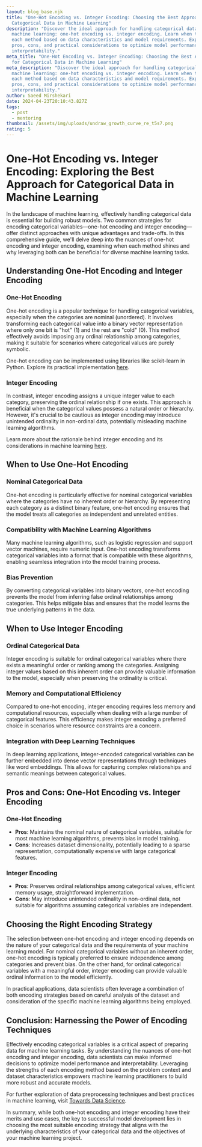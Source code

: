 ```yaml
---
layout: blog_base.njk
title: "One-Hot Encoding vs. Integer Encoding: Choosing the Best Approach for
  Categorical Data in Machine Learning"
description: "Discover the ideal approach for handling categorical data in
  machine learning: one-hot encoding vs. integer encoding. Learn when to use
  each method based on data characteristics and model requirements. Explore
  pros, cons, and practical considerations to optimize model performance and
  interpretability."
meta_title: "One-Hot Encoding vs. Integer Encoding: Choosing the Best Approach
  for Categorical Data in Machine Learning"
meta_description: "Discover the ideal approach for handling categorical data in
  machine learning: one-hot encoding vs. integer encoding. Learn when to use
  each method based on data characteristics and model requirements. Explore
  pros, cons, and practical considerations to optimize model performance and
  interpretability."
author: Saeed Mirshekari
date: 2024-04-23T20:10:43.827Z
tags:
  - post
  - mentoring
thumbnail: /assets/img/uploads/undraw_growth_curve_re_t5s7.png
rating: 5
---
```

# One-Hot Encoding vs. Integer Encoding: Exploring the Best Approach for Categorical Data in Machine Learning

In the landscape of machine learning, effectively handling categorical data is essential for building robust models. Two common strategies for encoding categorical variables—one-hot encoding and integer encoding—offer distinct approaches with unique advantages and trade-offs. In this comprehensive guide, we'll delve deep into the nuances of one-hot encoding and integer encoding, examining when each method shines and why leveraging both can be beneficial for diverse machine learning tasks.

## Understanding One-Hot Encoding and Integer Encoding

### One-Hot Encoding

One-hot encoding is a popular technique for handling categorical variables, especially when the categories are nominal (unordered). It involves transforming each categorical value into a binary vector representation where only one bit is "hot" (1) and the rest are "cold" (0). This method effectively avoids imposing any ordinal relationship among categories, making it suitable for scenarios where categorical values are purely symbolic.

One-hot encoding can be implemented using libraries like scikit-learn in Python. Explore its practical implementation [here](https://scikit-learn.org/stable/modules/generated/sklearn.preprocessing.OneHotEncoder.html).

### Integer Encoding

In contrast, integer encoding assigns a unique integer value to each category, preserving the ordinal relationship if one exists. This approach is beneficial when the categorical values possess a natural order or hierarchy. However, it's crucial to be cautious as integer encoding may introduce unintended ordinality in non-ordinal data, potentially misleading machine learning algorithms.

Learn more about the rationale behind integer encoding and its considerations in machine learning [here](https://machinelearningmastery.com/why-one-hot-encode-data-in-machine-learning/).

## When to Use One-Hot Encoding

### Nominal Categorical Data

One-hot encoding is particularly effective for nominal categorical variables where the categories have no inherent order or hierarchy. By representing each category as a distinct binary feature, one-hot encoding ensures that the model treats all categories as independent and unrelated entities.

### Compatibility with Machine Learning Algorithms

Many machine learning algorithms, such as logistic regression and support vector machines, require numeric input. One-hot encoding transforms categorical variables into a format that is compatible with these algorithms, enabling seamless integration into the model training process.

### Bias Prevention

By converting categorical variables into binary vectors, one-hot encoding prevents the model from inferring false ordinal relationships among categories. This helps mitigate bias and ensures that the model learns the true underlying patterns in the data.

## When to Use Integer Encoding

### Ordinal Categorical Data

Integer encoding is suitable for ordinal categorical variables where there exists a meaningful order or ranking among the categories. Assigning integer values based on this inherent order can provide valuable information to the model, especially when preserving the ordinality is critical.

### Memory and Computational Efficiency

Compared to one-hot encoding, integer encoding requires less memory and computational resources, especially when dealing with a large number of categorical features. This efficiency makes integer encoding a preferred choice in scenarios where resource constraints are a concern.

### Integration with Deep Learning Techniques

In deep learning applications, integer-encoded categorical variables can be further embedded into dense vector representations through techniques like word embeddings. This allows for capturing complex relationships and semantic meanings between categorical values.

## Pros and Cons: One-Hot Encoding vs. Integer Encoding

### One-Hot Encoding

- **Pros**: Maintains the nominal nature of categorical variables, suitable for most machine learning algorithms, prevents bias in model training.
- **Cons**: Increases dataset dimensionality, potentially leading to a sparse representation, computationally expensive with large categorical features.

### Integer Encoding

- **Pros**: Preserves ordinal relationships among categorical values, efficient memory usage, straightforward implementation.
- **Cons**: May introduce unintended ordinality in non-ordinal data, not suitable for algorithms assuming categorical variables are independent.

## Choosing the Right Encoding Strategy

The selection between one-hot encoding and integer encoding depends on the nature of your categorical data and the requirements of your machine learning model. For nominal categorical variables without an inherent order, one-hot encoding is typically preferred to ensure independence among categories and prevent bias. On the other hand, for ordinal categorical variables with a meaningful order, integer encoding can provide valuable ordinal information to the model efficiently.

In practical applications, data scientists often leverage a combination of both encoding strategies based on careful analysis of the dataset and consideration of the specific machine learning algorithms being employed.

## Conclusion: Harnessing the Power of Encoding Techniques

Effectively encoding categorical variables is a critical aspect of preparing data for machine learning tasks. By understanding the nuances of one-hot encoding and integer encoding, data scientists can make informed decisions to optimize model performance and interpretability. Leveraging the strengths of each encoding method based on the problem context and dataset characteristics empowers machine learning practitioners to build more robust and accurate models.

For further exploration of data preprocessing techniques and best practices in machine learning, visit [Towards Data Science](https://towardsdatascience.com/).

In summary, while both one-hot encoding and integer encoding have their merits and use cases, the key to successful model development lies in choosing the most suitable encoding strategy that aligns with the underlying characteristics of your categorical data and the objectives of your machine learning project.
